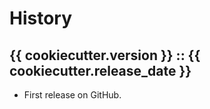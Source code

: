 # History

## {{ cookiecutter.version }} :: {{ cookiecutter.release_date }}

- First release on GitHub.

